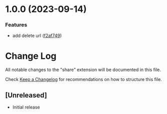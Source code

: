 # 1.0.0 (2023-09-14)


### Features

* add delete url ([f2af749](https://github.com/Dlouxgit/quickLink/commit/f2af749890153fae02ddf235d2d9bad9f1d6aec3))

# Change Log

All notable changes to the "share" extension will be documented in this file.

Check [Keep a Changelog](http://keepachangelog.com/) for recommendations on how to structure this file.

## [Unreleased]

- Initial release
